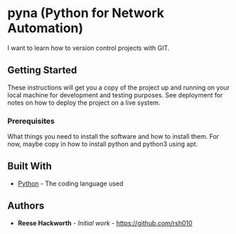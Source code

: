 # pyna (Python for Network Automation)

I want to learn how to version control projects with GIT.


## Getting Started

These instructions will get you a copy of the project up and running on your local machine
for development and testing purposes. See deployment for notes on how to deploy the project
on a live system.

### Prerequisites

What things you need to install the software and how to install them. For now, maybe copy in
how to install python and python3 using apt.

## Built With

* [Python](https://www.python.org/) - The coding language used

## Authors

* **Reese Hackworth** - *Initial work* - https://github.com/rsh010
